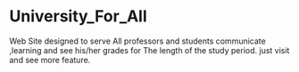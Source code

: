 # University_For_All
Web Site designed to serve All professors and students communicate ,learning and see 
his/her grades  for The length of the study period. just visit and see more feature.
